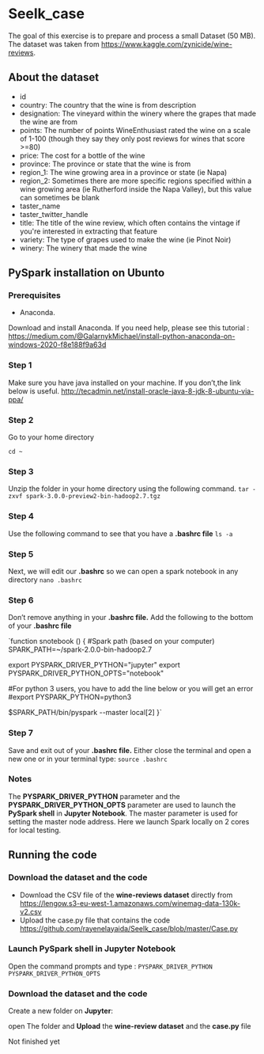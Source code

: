 # Seelk_case
The goal of this exercise is to prepare and process a small Dataset (50 MB). The dataset was taken from <https://www.kaggle.com/zynicide/wine-reviews>.
## About the dataset 
* id
* country: The country that the wine is from description
* designation: The vineyard within the winery where the grapes that made the wine are from
* points: The number of points WineEnthusiast rated the wine on a scale of 1-100 (though they say they only post reviews for wines that score >=80)
* price: The cost for a bottle of the wine
* province: The province or state that the wine is from
* region_1: The wine growing area in a province or state (ie Napa)
* region_2: Sometimes there are more specific regions specified within a wine growing area (ie Rutherford inside the Napa Valley), but this value can sometimes be blank
* taster_name
* taster_twitter_handle
* title: The title of the wine review, which often contains the vintage if you're interested in extracting that feature
* variety: The type of grapes used to make the wine (ie Pinot Noir)
* winery: The winery that made the wine

## PySpark installation on Ubunto
### Prerequisites
* Anaconda. 

 Download and install Anaconda. If you need help, please see this tutorial : <https://medium.com/@GalarnykMichael/install-python-anaconda-on-windows-2020-f8e188f9a63d>
### Step 1 
Make sure you have java installed on your machine. If you don’t,the link below is useful.
<http://tecadmin.net/install-oracle-java-8-jdk-8-ubuntu-via-ppa/>
### Step 2
Go to your home directory 

`cd ~`
### Step 3
Unzip the folder in your home directory using the following command.
`tar -zxvf spark-3.0.0-preview2-bin-hadoop2.7.tgz`
### Step 4
Use the following command to see that you have a __.bashrc file__
`ls -a`
### Step 5 
Next, we will edit our __.bashrc__ so we can open a spark notebook in any directory
`nano .bashrc`
### Step 6 
Don’t remove anything in your __.bashrc file.__ Add the following to the bottom of your __.bashrc file__

`function snotebook () 
{
#Spark path (based on your computer)
SPARK_PATH=~/spark-2.0.0-bin-hadoop2.7

export PYSPARK_DRIVER_PYTHON="jupyter"
export PYSPARK_DRIVER_PYTHON_OPTS="notebook"

#For python 3 users, you have to add the line below or you will get an error 
#export PYSPARK_PYTHON=python3

$SPARK_PATH/bin/pyspark --master local[2]
}`


### Step 7
Save and exit out of your __.bashrc file.__ Either close the terminal and open a new one or in your terminal type:
`source .bashrc`
### Notes
The __PYSPARK_DRIVER_PYTHON__ parameter and the __PYSPARK_DRIVER_PYTHON_OPTS__ parameter are used to launch the __PySpark shell__ in __Jupyter Notebook__. The master parameter is used for setting the master node address. Here we launch Spark locally on 2 cores for local testing.
## Running the code
### Download the dataset and the code 
* Download the CSV file of the __wine-reviews dataset__ directly from
 <https://lengow.s3-eu-west-1.amazonaws.com/winemag-data-130k-v2.csv>
* Upload the case.py file that contains the code <https://github.com/rayenelayaida/Seelk_case/blob/master/Case.py>
### Launch PySpark shell in Jupyter Notebook
 Open the command prompts and type : 
 `PYSPARK_DRIVER_PYTHON`
 `PYSPARK_DRIVER_PYTHON_OPTS`
### Download the dataset and the code 
Create a new folder on __Jupyter__:

open The folder and __Upload__ the __wine-review dataset__ and the __case.py__ file 




 
Not finished yet

